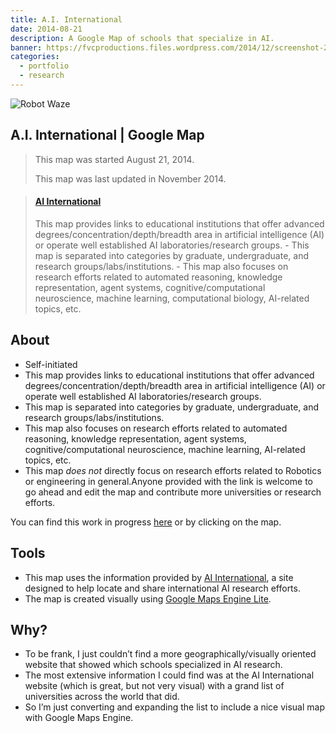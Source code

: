 ```yaml
---
title: A.I. International
date: 2014-08-21
description: A Google Map of schools that specialize in AI.
banner: https://fvcproductions.files.wordpress.com/2014/12/screenshot-2014-12-16-12-55-34.png?w=1440
categories:
  - portfolio
  - research
---
```


![Robot Waze](https://fvcproductions.files.wordpress.com/2014/09/robot-waze.png)

## A.I. International | Google Map

> This map was started August 21, 2014.
>
> This map was last updated in November 2014.

<blockquote class="embedly-card"><h4><a href="https://www.google.com/maps/d/embed?mid=zIblKEWM9BnY.kacxPZLKVHyE&w=640&h=480">AI International</a></h4><p>This map provides links to educational institutions that offer advanced degrees/concentration/depth/breadth area in artificial intelligence (AI) or operate well established AI laboratories/research groups. - This map is separated into categories by graduate, undergraduate, and research groups/labs/institutions. - This map also focuses on research efforts related to automated reasoning, knowledge representation, agent systems, cognitive/computational neuroscience, machine learning, computational biology, AI-related topics, etc.</p></blockquote>
<script async src="//cdn.embedly.com/widgets/platform.js" charset="UTF-8"></script>

## About

* Self-initiated
* This map provides links to educational institutions that offer advanced degrees/concentration/depth/breadth area in artificial intelligence (AI) or operate well established AI laboratories/research groups.
* This map is separated into categories by graduate, undergraduate, and research groups/labs/institutions.
* This map also focuses on research efforts related to automated reasoning, knowledge representation, agent systems, cognitive/computational neuroscience, machine learning, AI-related topics, etc.
* This map _does not_ directly focus on research efforts related to Robotics or engineering in general.Anyone provided with the link is welcome to go ahead and edit the map and contribute more universities or research efforts.

You can find this work in progress [here](https://mapsengine.google.com/map/edit?mid=zIblKEWM9BnY.kacxPZLKVHyE "AI International Map") or by clicking on the map.

## Tools

* This map uses the information provided by [AI International](https://www.aiinternational.org/universities.html), a site designed to help locate and share international AI research efforts.
* The map is created visually using [Google Maps Engine Lite](https://www.google.com/enterprise/mapsearth/products/mapsengine.html).

## Why?

* To be frank, I just couldn’t find a more geographically/visually oriented website that showed which schools specialized in AI research.
* The most extensive information I could find was at the AI International website (which is great, but not very visual) with a grand list of universities across the world that did.
* So I’m just converting and expanding the list to include a nice visual map with Google Maps Engine.
